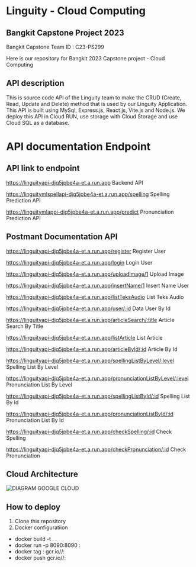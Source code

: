 # Linguity - Cloud Computing

##  Bangkit Capstone Project 2023 
Bangkit Capstone Team ID : C23-PS299

Here is our repository for Bangkit 2023 Capstone project - Cloud Computing

## API description
This is source code API of the Linguity team to make the CRUD (Create, Read, Update and Delete) method that is used by our Linguity Application. This API is built using  MySql, Express.js, React.js, Vite.js and Node.js. We deploy this API in Cloud RUN, use storage with Cloud Storage and use Cloud SQL as a database.

# API documentation Endpoint
## API link to endpoint
https://linguityapi-djq5jpbe4a-et.a.run.app Backend API

https://linguitymlspellapi-djq5jpbe4a-et.a.run.app/spelling Spelling Prediction API

https://linguitymlappi-djq5jpbe4a-et.a.run.app/predict Pronunciation Prediction API

## Postmant Documentation API

https://linguityapi-djq5jpbe4a-et.a.run.app/register Register User

https://linguityapi-djq5jpbe4a-et.a.run.app/login Login User

https://linguityapi-djq5jpbe4a-et.a.run.app/uploadImage/1 Upload Image

https://linguityapi-djq5jpbe4a-et.a.run.app/insertName/1 Insert Name User

https://linguityapi-djq5jpbe4a-et.a.run.app/listTeksAudio List Teks Audio

https://linguityapi-djq5jpbe4a-et.a.run.app/user/:id Data User By Id

https://linguityapi-djq5jpbe4a-et.a.run.app/articleSearch/:title Article Search By Title

https://linguityapi-djq5jpbe4a-et.a.run.app/listArticle List Article

https://linguityapi-djq5jpbe4a-et.a.run.app/articleById/:id Article By Id

https://linguityapi-djq5jpbe4a-et.a.run.app/spellingListByLevel/:level Spelling List By Level

https://linguityapi-djq5jpbe4a-et.a.run.app/pronunciationListByLevel/:level Pronunciation List By Level

https://linguityapi-djq5jpbe4a-et.a.run.app/spellingListById/:id Spelling List By Id

https://linguityapi-djq5jpbe4a-et.a.run.app/pronunciationListById/:id Pronunciation List By Id

https://linguityapi-djq5jpbe4a-et.a.run.app/checkSpelling/:id Check Spelling

https://linguityapi-djq5jpbe4a-et.a.run.app/checkPronunciation/:id Check Pronunciation
## Cloud Architecture
![DIAGRAM GOOGLE CLOUD](https://github.com/Linguity/CC/assets/85879078/61f4159e-d6eb-4c71-997f-fb96aaad740d)

## How to deploy
1. Clone this repository
2. Docker configuratiion
- docker build -t <Your-image> .
- docker run -p 8090:8090 <Your-image>:<your-tag>
- docker tag <Your-image>:<your-tag> gcr.io/<your-project>/<Your-image>:<your-tag>
- docker push gcr.io/<your-project>/<Your-image>:<your-tag>
